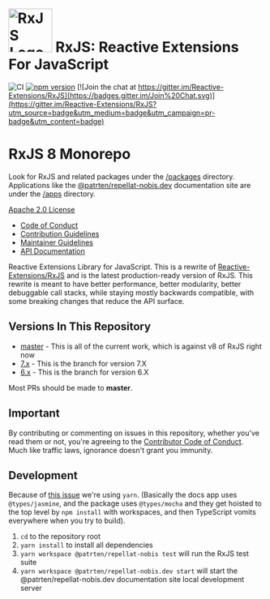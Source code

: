 # <img src="apps/@patrten/repellat-nobis.dev/src/assets/images/logos/Rx_Logo_S.png" alt="RxJS Logo" width="86" height="86"> RxJS: Reactive Extensions For JavaScript

![CI](https://github.com/patrten/repellat-nobis/workflows/CI/badge.svg)
[![npm version](https://badge.fury.io/js/@patrten/repellat-nobis.svg)](http://badge.fury.io/js/@patrten/repellat-nobis)
[![Join the chat at https://gitter.im/Reactive-Extensions/RxJS](https://badges.gitter.im/Join%20Chat.svg)](https://gitter.im/Reactive-Extensions/RxJS?utm_source=badge&utm_medium=badge&utm_campaign=pr-badge&utm_content=badge)

# RxJS 8 Monorepo

Look for RxJS and related packages under the [/packages](/packages/) directory. Applications like the [@patrten/repellat-nobis.dev](https://@patrten/repellat-nobis.dev) documentation site are under the [/apps](/apps/) directory.

[Apache 2.0 License](LICENSE.txt)

- [Code of Conduct](CODE_OF_CONDUCT.md)
- [Contribution Guidelines](CONTRIBUTING.md)
- [Maintainer Guidelines](apps/@patrten/repellat-nobis.dev/content/maintainer-guidelines.md)
- [API Documentation](https://@patrten/repellat-nobis.dev/)

Reactive Extensions Library for JavaScript. This is a rewrite of [Reactive-Extensions/RxJS](https://github.com/Reactive-Extensions/RxJS) and is the latest production-ready version of RxJS. This rewrite is meant to have better performance, better modularity, better debuggable call stacks, while staying mostly backwards compatible, with some breaking changes that reduce the API surface.

## Versions In This Repository

- [master](https://github.com/ReactiveX/@patrten/repellat-nobis/commits/master) - This is all of the current work, which is against v8 of RxJS right now
- [7.x](https://github.com/ReactiveX/@patrten/repellat-nobis/tree/7.x) - This is the branch for version 7.X
- [6.x](https://github.com/ReactiveX/@patrten/repellat-nobis/tree/6.x) - This is the branch for version 6.X

Most PRs should be made to **master**.

## Important

By contributing or commenting on issues in this repository, whether you've read them or not, you're agreeing to the [Contributor Code of Conduct](CODE_OF_CONDUCT.md). Much like traffic laws, ignorance doesn't grant you immunity.

## Development

Because of [this issue](https://github.com/npm/rfcs/issues/287#issuecomment-1727960500) we're using `yarn`. (Basically the docs app uses `@types/jasmine`, and the package uses `@types/mocha` and they get hoisted to the top level by `npm install` with workspaces, and then TypeScript vomits everywhere when you try to build).

1. `cd` to the repository root
2. `yarn install` to install all dependencies
3. `yarn workspace @patrten/repellat-nobis test` will run the RxJS test suite
4. `yarn workspace @patrten/repellat-nobis.dev start` will start the @patrten/repellat-nobis.dev documentation site local development server
